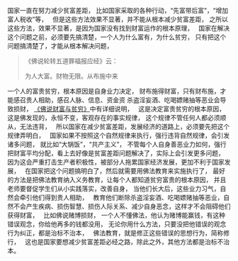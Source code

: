 国家一直在努力减少贫富差距，
比如国家采取的各种行动，“先富带后富”，“增加富人税收”等，
&nbsp;
但是这些方法效果不显著，并不能从根本减少贫富差距，
之所以这些方法，效果不显著，是因为国家没有找到财富运作的根本原理，
&nbsp;
国家在解决这个问题之前，必须要先搞清楚，一个人为什么富有，为什么贫穷，
只有把这个问题搞清楚了，才能从根本解决问题，
&nbsp;
> 《佛说轮转五道罪福报应经》云：
> 
> 为人大富。财物无限。从布施中来 

一个人的富贵贫穷，根本原因是自身业力决定，
财布施得财富，只有财布施，才能感召贵人相助，感召人脉、信息、资金资
杀盗淫妄酒、吃喝嫖赌抽等恶业会导致损财，
[《佛说财富与贫穷》](https://www.kancloud.cn/luojiangtao/foshuocaifu)中有详细说明，
&nbsp;
这是决定富贵贫穷的根本原因，
这是佛发现的，永恒不变，客观存在的事实规律，
这个规律不管任何人都必须顺从，无法违背，
&nbsp;
所以国家在减少贫富差距，发展经济的道路上，必须要先把这个规律弄明白，
&nbsp;
国家如果不按照这个自然规律来执行，强行违背自然规律，会引发诸多问题，
就比如“大锅饭”，“共产主义”，
不管每个人自身善恶业力如何，强行把财富平均分配，看上去好像是贫富差距问题解决了，实际上会引发更多问题，
因为这会严重打击生产者积极性，被部分人拖累国家经济发展，更加不利于国家发展，
&nbsp;
在国家把这个问题搞明白了，然后就需要用佛法教育来实施执行了，
最好的方法是把佛法教育纳入义务教育，让每个人都知道贫穷富贵的根本原因，
并且老师要督促学生们从小实践落实，改善自身，
当他们长大后，这些业力习气，自然会牵引他们得到贵人相助，
&nbsp;
教育他们断除杀盗淫妄酒、吃喝嫖赌抽等恶业，自然不会产生疾病、损伤智慧、损伤人际关系、减少自身恶念，这样才不会阻碍他们获得财富，
&nbsp;
比如佛说赌博损财，
一个人不懂佛法，他认为赌博能赢钱，有这种错误观念，你给他再多的钱都没用，
无论你用什么方法，只要没把他错误的观念行为纠正，都是治标不治本，
&nbsp;
佛法教育，就是修正这些错误的思想行为，简称修行，
&nbsp;
这也是国家要想减少贫富差距必经之路，除此之外，其他方法都是治标不治本。



